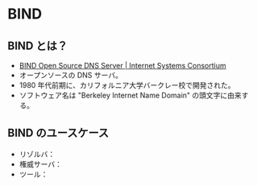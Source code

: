 # BIND

## BIND とは？

- [BIND Open Source DNS Server | Internet Systems Consortium](https://www.isc.org/downloads/bind/)
- オープンソースの DNS サーバ。
- 1980 年代前期に、カリフォルニア大学バークレー校で開発された。
- ソフトウェア名は "Berkeley Internet Name Domain" の頭文字に由来する。

## BIND のユースケース

- リゾルバ：
- 権威サーバ：
- ツール：